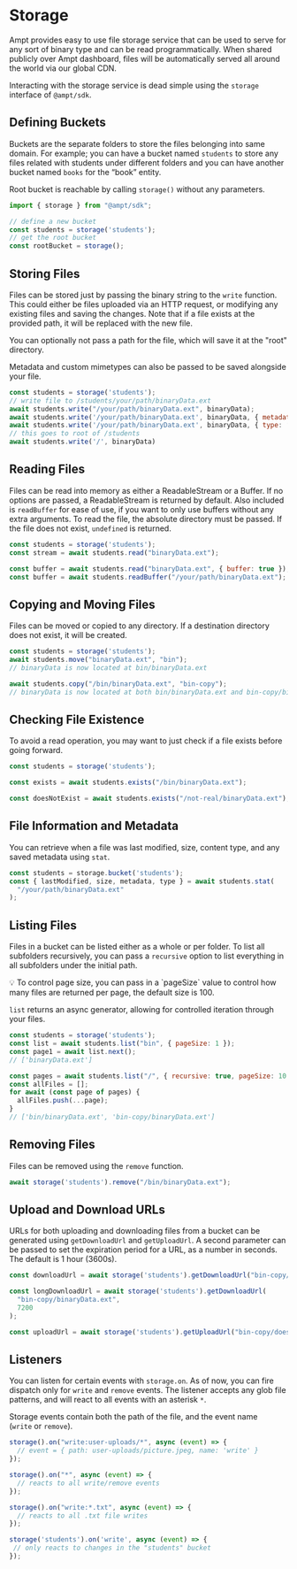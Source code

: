 <!--
title: Storage
menuText: Storage 
description: Ampt provides a built-in binary storage that allows dynamically reading and writing files programmatically. 
menuOrder: 6
parent: Building Blocks
-->

# Storage

Ampt provides easy to use file storage service that can be used to serve for any sort of binary type and can be read programmatically. When shared publicly over Ampt dashboard, files will be automatically served all around the world via our global CDN. 

Interacting with the storage service is dead simple using the `storage` interface of `@ampt/sdk`. 

## Defining Buckets

Buckets are the separate folders to store the files belonging into same domain.  For example; you can have a bucket named `students` to store any files related with students under different folders and you can have another bucket named `books` for the “book” entity. 

Root bucket is reachable by calling `storage()` without any parameters. 

```jsx
import { storage } from "@ampt/sdk";

// define a new bucket
const students = storage('students');
// get the root bucket
const rootBucket = storage();
```

## Storing Files

Files can be stored just by passing the binary string to the `write` function. This could either be files uploaded via an HTTP request, or modifying any existing files and saving the changes. Note that if a file exists at the provided path, it will be replaced with the new file.

You can optionally not pass a path for the file, which will save it at the "root" directory.

Metadata and custom mimetypes can also be passed to be saved alongside your file.

```jsx
const students = storage('students');
// write file to /students/your/path/binaryData.ext
await students.write("/your/path/binaryData.ext", binaryData);
await students.write('/your/path/binaryData.ext', binaryData, { metadata: { isThisAFile: true } })
await students.write('/your/path/binaryData.ext', binaryData, { type: ‘application/octet-stream’ })
// this goes to root of /students 
await students.write('/', binaryData)
```

## Reading Files

Files can be read into memory as either a ReadableStream or a Buffer. If no options are passed, a ReadableStream is returned by default. Also included is `readBuffer` for ease of use, if you want to only use buffers without any extra arguments. To read the file, the absolute directory must be passed. If the file does not exist, `undefined` is returned.

```jsx
const students = storage('students');
const stream = await students.read("binaryData.ext");

const buffer = await students.read("binaryData.ext", { buffer: true });
const buffer = await students.readBuffer("/your/path/binaryData.ext");
```

## Copying and Moving Files

Files can be moved or copied to any directory. If a destination directory does not exist, it will be created.

```jsx
const students = storage('students');
await students.move("binaryData.ext", "bin");
// binaryData is now located at bin/binaryData.ext

await students.copy("/bin/binaryData.ext", "bin-copy");
// binaryData is now located at both bin/binaryData.ext and bin-copy/binaryData.ext
```

## Checking File Existence

To avoid a read operation, you may want to just check if a file exists before going forward.

```jsx
const students = storage('students');

const exists = await students.exists("/bin/binaryData.ext");

const doesNotExist = await students.exists("/not-real/binaryData.ext");
```

## File Information and Metadata

You can retrieve when a file was last modified, size, content type, and any saved metadata using `stat`.

```jsx
const students = storage.bucket('students');
const { lastModified, size, metadata, type } = await students.stat(
  "/your/path/binaryData.ext"
);
```

## Listing Files

Files in a bucket can be listed either as a whole or per folder. To list all subfolders recursively, you can pass a `recursive` option to list everything in all subfolders under the initial path. 

<aside>
💡 To control page size, you can pass in a `pageSize` value to control how many files are returned per page, the default size is 100.

</aside>

`list` returns an async generator, allowing for controlled iteration through your files.

```jsx
const students = storage('students');
const list = await students.list("bin", { pageSize: 1 });
const page1 = await list.next();
// ['binaryData.ext']

const pages = await students.list("/", { recursive: true, pageSize: 10 });
const allFiles = [];
for await (const page of pages) {
  allFiles.push(...page);
}
// ['bin/binaryData.ext', 'bin-copy/binaryData.ext']
```

## Removing Files

Files can be removed using the `remove` function.

```jsx
await storage('students').remove("/bin/binaryData.ext");
```

## Upload and Download URLs

URLs for both uploading and downloading files from a bucket can be generated using `getDownloadUrl` and `getUploadUrl`. A second parameter can be passed to set the expiration period for a URL, as a number in seconds. The default is 1 hour (3600s).

```jsx
const downloadUrl = await storage('students').getDownloadUrl("bin-copy/binaryData.ext");

const longDownloadUrl = await storage('students').getDownloadUrl(
  "bin-copy/binaryData.ext",
  7200
);

const uploadUrl = await storage('students').getUploadUrl("bin-copy/doesNotExistYet.ext");
```

## Listeners

You can listen for certain events with `storage.on`. As of now, you can fire dispatch only for `write` and `remove` events. The listener accepts any glob file patterns, and will react to all events with an asterisk `*`.

Storage events contain both the path of the file, and the event name (`write` or `remove`).

```jsx
storage().on("write:user-uploads/*", async (event) => {
  // event = { path: user-uploads/picture.jpeg, name: 'write' }
});

storage().on("*", async (event) => {
  // reacts to all write/remove events
});

storage().on("write:*.txt", async (event) => {
  // reacts to all .txt file writes
});

storage('students').on('write', async (event) => {
 // only reacts to changes in the "students" bucket
});
```
